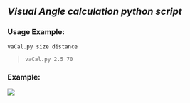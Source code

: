 ## _Visual Angle calculation python script_

### Usage Example:
```vaCal.py size distance```
> ```vaCal.py 2.5 70```

### Example:
![](assets/README-8c72d7ae.png)

